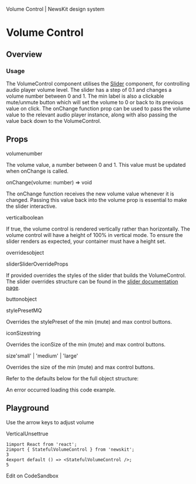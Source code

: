 Volume Control | NewsKit design system

Volume Control
==============

Overview
--------

### Usage

The VolumeControl component utilises the [Slider](/components/slider/) component, for controlling audio player volume level. The slider has a step of 0.1 and changes a volume number between 0 and 1. The min label is also a clickable mute/unmute button which will set the volume to 0 or back to its previous value on click. The onChange function prop can be used to pass the volume value to the relevant audio player instance, along with also passing the value back down to the VolumeControl.

Props
-----

volumenumber

The volume value, a number between 0 and 1. This value must be updated when onChange is called.

onChange(volume: number) => void

The onChange function receives the new volume value whenever it is changed. Passing this value back into the volume prop is essential to make the slider interactive.

verticalboolean

If true, the volume control is rendered vertically rather than horizontally. The volume control will have a height of 100% in vertical mode. To ensure the slider renders as expected, your container must have a height set.

overridesobject

sliderSliderOverrideProps

If provided overrides the styles of the slider that builds the VolumeControl. The slider overrides structure can be found in the [slider documentation page](/components/slider/).

buttonobject

stylePresetMQ<string>

Overrides the stylePreset of the min (mute) and max control buttons.

iconSizestring

Overrides the iconSize of the min (mute) and max control buttons.

size'small' | 'medium' | 'large'

Overrides the size of the min (mute) and max control buttons.

Refer to the defaults below for the full object structure:

An error occurred loading this code example.

Playground
----------

Use the arrow keys to adjust volume

VerticalUnsettrue

    1import React from 'react';
    2import { StatefulVolumeControl } from 'newskit';
    3
    4export default () => <StatefulVolumeControl />;
    5
    

Edit on CodeSandbox